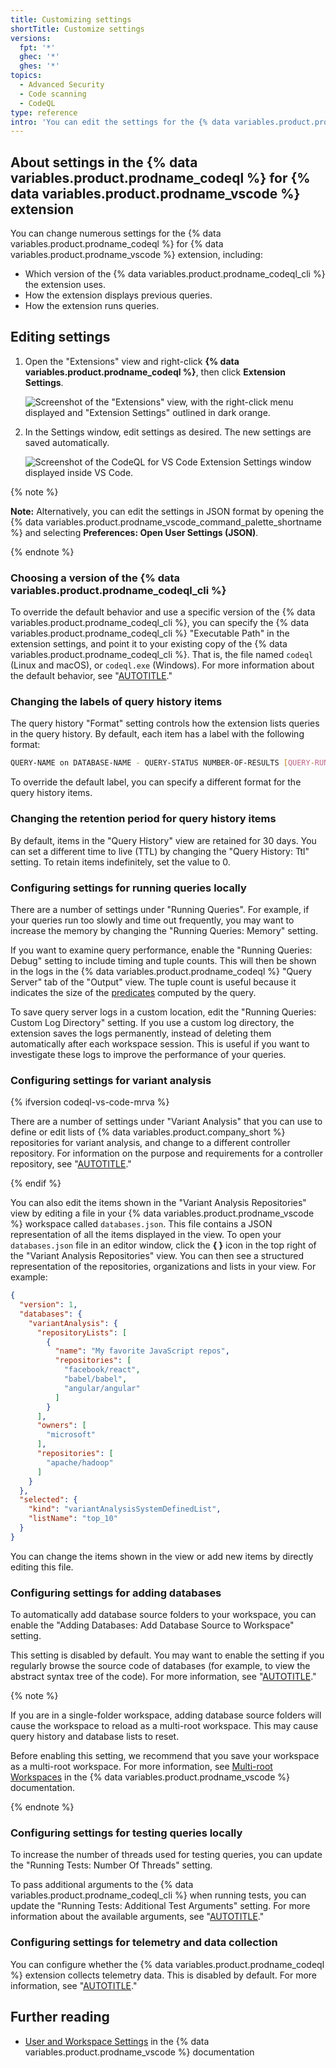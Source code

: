 ```yaml
---
title: Customizing settings
shortTitle: Customize settings
versions:
  fpt: '*'
  ghec: '*'
  ghes: '*'
topics:
  - Advanced Security
  - Code scanning
  - CodeQL
type: reference
intro: 'You can edit the settings for the {% data variables.product.prodname_codeql %} for {% data variables.product.prodname_vscode %} extension to suit your needs.'
---
```


## About settings in the {% data variables.product.prodname_codeql %} for {% data variables.product.prodname_vscode %} extension

You can change numerous settings for the {% data variables.product.prodname_codeql %} for {% data variables.product.prodname_vscode %} extension, including:

- Which version of the {% data variables.product.prodname_codeql_cli %} the extension uses.
- How the extension displays previous queries.
- How the extension runs queries.

## Editing settings

1. Open the "Extensions" view and right-click **{% data variables.product.prodname_codeql %}**, then click **Extension Settings**.

   ![Screenshot of the "Extensions" view, with the right-click menu displayed and "Extension Settings" outlined in dark orange.](/assets/images/help/security/codeql-for-vs-code-extensions-view.png)

1. In the Settings window, edit settings as desired. The new settings are saved automatically.

   ![Screenshot of the CodeQL for VS Code Extension Settings window displayed inside VS Code.](/assets/images/help/security/codeql-for-vs-code-extension-settings.png)

{% note %}

**Note:** Alternatively, you can edit the settings in JSON format by opening the {% data variables.product.prodname_vscode_command_palette_shortname %} and selecting **Preferences: Open User Settings (JSON)**.

{% endnote %}

### Choosing a version of the {% data variables.product.prodname_codeql_cli %}

To override the default behavior and use a specific version of the {% data variables.product.prodname_codeql_cli %}, you can specify the {% data variables.product.prodname_codeql_cli %} "Executable Path" in the extension settings, and point it to your existing copy of the {% data variables.product.prodname_codeql_cli %}. That is, the file named `codeql` (Linux and macOS), or `codeql.exe` (Windows). For more information about the default behavior, see "[AUTOTITLE](/code-security/codeql-for-vs-code/using-the-advanced-functionality-of-the-codeql-for-vs-code-extension/configuring-access-to-the-codeql-cli)."

### Changing the labels of query history items

The query history "Format" setting controls how the extension lists queries in the query history. By default, each item has a label with the following format:

```bash
QUERY-NAME on DATABASE-NAME - QUERY-STATUS NUMBER-OF-RESULTS [QUERY-RUNTIME]
```

To override the default label, you can specify a different format for the query history items.

### Changing the retention period for query history items

By default, items in the "Query History" view are retained for 30 days. You can set a different time to live (TTL) by changing the "Query History: Ttl" setting. To retain items indefinitely, set the value to 0.

### Configuring settings for running queries locally

There are a number of settings under "Running Queries". For example, if your queries run too slowly and time out frequently, you may want to increase the memory by changing the "Running Queries: Memory" setting.

If you want to examine query performance, enable the "Running Queries: Debug" setting to include timing and tuple counts. This will then be shown in the logs in the {% data variables.product.prodname_codeql %} "Query Server" tab of the "Output" view. The tuple count is useful because it indicates the size of the [predicates](https://codeql.github.com/docs/ql-language-reference/predicates/#predicates) computed by the query.

To save query server logs in a custom location, edit the "Running Queries: Custom Log Directory" setting. If you use a custom log directory, the extension saves the logs permanently, instead of deleting them automatically after each workspace session. This is useful if you want to investigate these logs to improve the performance of your queries.

### Configuring settings for variant analysis

{% ifversion codeql-vs-code-mrva %}

There are a number of settings under "Variant Analysis" that you can use to define or edit lists of {% data variables.product.company_short %} repositories for variant analysis, and change to a different controller repository. For information on the purpose and requirements for a controller repository, see "[AUTOTITLE](/code-security/codeql-for-vs-code/getting-started-with-codeql-for-vs-code/running-codeql-queries-at-scale-with-multi-repository-variant-analysis)."

{% endif %}

You can also edit the items shown in the "Variant Analysis Repositories" view by editing a file in your {% data variables.product.prodname_vscode %} workspace called `databases.json`. This file contains a JSON representation of all the items displayed in the view. To open your `databases.json` file in an editor window, click the **{ }** icon in the top right of the "Variant Analysis Repositories" view. You can then see a structured representation of the repositories, organizations and lists in your view. For example:

```json
{
  "version": 1,
  "databases": {
    "variantAnalysis": {
      "repositoryLists": [
        {
          "name": "My favorite JavaScript repos",
          "repositories": [
            "facebook/react",
            "babel/babel",
            "angular/angular"
          ]
        }
      ],
      "owners": [
        "microsoft"
      ],
      "repositories": [
        "apache/hadoop"
      ]
    }
  },
  "selected": {
    "kind": "variantAnalysisSystemDefinedList",
    "listName": "top_10"
  }
}
```

You can change the items shown in the view or add new items by directly editing this file.

### Configuring settings for adding databases

To automatically add database source folders to your workspace, you can enable the "Adding Databases: Add Database Source to Workspace" setting.

This setting is disabled by default. You may want to enable the setting if you regularly browse the source code of databases (for example, to view the abstract syntax tree of the code). For more information, see "[AUTOTITLE](/code-security/codeql-for-vs-code/using-the-advanced-functionality-of-the-codeql-for-vs-code-extension/exploring-the-structure-of-your-source-code)."

{% note %}

If you are in a single-folder workspace, adding database source folders will cause the workspace to reload as a multi-root workspace. This may cause query history and database lists to reset.

Before enabling this setting, we recommend that you save your workspace as a multi-root workspace. For more information, see [Multi-root Workspaces](https://code.visualstudio.com/docs/editor/multi-root-workspaces) in the {% data variables.product.prodname_vscode %} documentation.

{% endnote %}

### Configuring settings for testing queries locally

To increase the number of threads used for testing queries, you can update the "Running Tests: Number Of Threads" setting.

To pass additional arguments to the {% data variables.product.prodname_codeql_cli %} when running tests, you can update the "Running Tests: Additional Test Arguments" setting. For more information about the available arguments, see "[AUTOTITLE](/code-security/codeql-cli/codeql-cli-manual/test-run/)."

### Configuring settings for telemetry and data collection

You can configure whether the {% data variables.product.prodname_codeql %} extension collects telemetry data. This is disabled by default. For more information, see "[AUTOTITLE](/code-security/codeql-for-vs-code/using-the-advanced-functionality-of-the-codeql-for-vs-code-extension/telemetry-in-codeql-for-visual-studio-code)."

## Further reading

- [User and Workspace Settings](https://code.visualstudio.com/docs/getstarted/settings) in the {% data variables.product.prodname_vscode %} documentation
